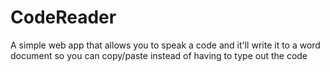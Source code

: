# CodeReader

A simple web app that allows you to speak a code and it'll write it to a word document so you can copy/paste instead of having to type out the code
